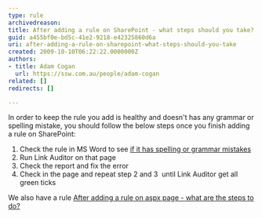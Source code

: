 ```yaml
---
type: rule
archivedreason: 
title: After adding a rule on SharePoint - what steps should you take?
guid: a455bf0e-bd5c-41e2-9218-e42325860d6a
uri: after-adding-a-rule-on-sharepoint-what-steps-should-you-take
created: 2009-10-10T06:22:22.0000000Z
authors:
- title: Adam Cogan
  url: https://ssw.com.au/people/adam-cogan
related: []
redirects: []

---
```




  <p>In order to keep the rule you add is healthy and&#160;doesn't has&#160;any grammar&#160;or spelling mistake, you should follow the below steps once you finish adding a rule on SharePoint&#58;</p>
<ol>
    <li>Check the rule in MS Word&#160;to see <a href="http&#58;//www.ssw.com.au/ssw/Standards/Rules/RulesToBetterWebsitesLayout.aspx#WordSpellingAndGrammarChecker">if it has spelling or grammar mistakes</a> </li>
    <li>Run Link Auditor on that page </li>
    <li>Check the report and fix the error </li>
    <li>Check in the page and repeat step 2 and 3&#160; until Link Auditor get all green ticks </li>
</ol>
We also have a rule <a href="http&#58;//www.ssw.com.au/ssw/Standards/Rules/RulesToBetterWebsitesDevelopment.aspx#StepsAfterAddRuleOnAspxPage">After adding a rule on aspx page - what are the steps to do? </a>

<br><excerpt class='endintro'></excerpt><br>



